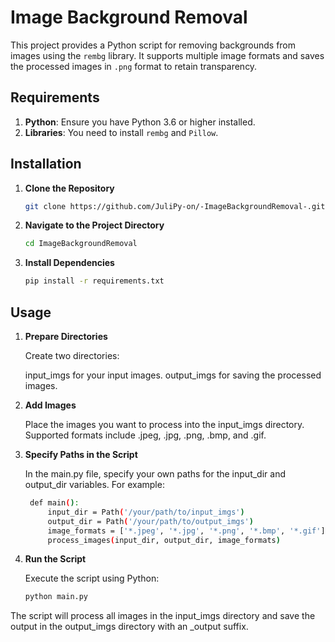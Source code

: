 # Image Background Removal

This project provides a Python script for removing backgrounds from images using the `rembg` library.
It supports multiple image formats and saves the processed images in `.png` format to retain transparency.


## Requirements

1. **Python**: Ensure you have Python 3.6 or higher installed.
2. **Libraries**: You need to install `rembg` and `Pillow`.

## Installation

1. **Clone the Repository**

   ```bash
   git clone https://github.com/JuliPy-on/-ImageBackgroundRemoval-.git

2. **Navigate to the Project Directory**

   ```bash
   cd ImageBackgroundRemoval
   
3. **Install Dependencies**

   ```bash
   pip install -r requirements.txt

## Usage

1. **Prepare Directories**

   Create two directories:

   input_imgs for your input images.
   output_imgs for saving the processed images.

2. **Add Images**

   Place the images you want to process into the input_imgs directory. 
   Supported formats include .jpeg, .jpg, .png, .bmp, and .gif.

3. **Specify Paths in the Script**

   In the main.py file, specify your own paths for the input_dir and output_dir variables. For example:

   ```bash
    def main():
        input_dir = Path('/your/path/to/input_imgs')
        output_dir = Path('/your/path/to/output_imgs')
        image_formats = ['*.jpeg', '*.jpg', '*.png', '*.bmp', '*.gif']
        process_images(input_dir, output_dir, image_formats)

4. **Run the Script**

   Execute the script using Python:

   ```bash
   python main.py
   

The script will process all images in the input_imgs directory and save the output in the output_imgs directory with an _output suffix.
